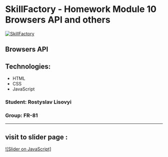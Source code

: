 # SkillFactory - Homework Module 10 **Browsers API and others**

[![SkillFactory](https://static.tildacdn.com/tild3262-3939-4164-b264-626362643536/SF_MRG_-_white.svg)](https://skillfactory.ru/)

## Browsers API

## Technologies:

- HTML
- CSS
- JavaScript


### Student: Rostyslav Lisovyi

### Group: FR-81
----

## visit to slider page :

[![Slider on JavaScript]](https://rokokos97.github.io/SkillFactory_slider_on_JS_homework/)





